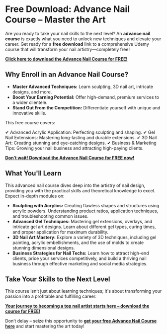 # Free Download: Advance Nail Course – Master the Art

Are you ready to take your nail skills to the next level? An **advance nail course** is exactly what you need to unlock new techniques and elevate your career. Get ready for a **free download** link to a comprehensive Udemy course that will transform your nail artistry—completely free!

[**Click here to download the Advance Nail Course for FREE!**](https://udemywork.com/advance-nail-course)

## Why Enroll in an Advance Nail Course?

*   **Master Advanced Techniques:** Learn sculpting, 3D nail art, intricate designs, and more.
*   **Boost Your Earning Potential:** Offer high-demand, premium services to a wider clientele.
*   **Stand Out From the Competition:** Differentiate yourself with unique and innovative skills.

This free course covers:

✔ Advanced Acrylic Application: Perfecting sculpting and shaping.
✔ Gel Nail Extensions: Mastering long-lasting and durable extensions.
✔ 3D Nail Art: Creating stunning and eye-catching designs.
✔ Business & Marketing Tips: Growing your nail business and attracting high-paying clients.

[**Don’t wait! Download the Advance Nail Course for FREE now!**](https://udemywork.com/advance-nail-course)

## What You'll Learn

This advanced nail course dives deep into the artistry of nail design, providing you with the practical skills and theoretical knowledge to excel. Expect in-depth modules on:

*   **Sculpting with Acrylics:** Creating flawless shapes and structures using acrylic powders. Understanding product ratios, application techniques, and troubleshooting common issues.
*   **Advanced Gel Techniques:** Mastering gel extensions, overlays, and intricate gel art designs. Learn about different gel types, curing times, and proper application for maximum durability.
*   **3D Nail Art Mastery:** Explore a variety of 3D techniques, including gel painting, acrylic embellishments, and the use of molds to create stunning dimensional designs.
*   **Business Strategies for Nail Techs:** Learn how to attract high-end clients, price your services competitively, and build a thriving nail business through effective marketing and social media strategies.

## Take Your Skills to the Next Level

This course isn’t just about learning techniques; it's about transforming your passion into a profitable and fulfilling career.

[**Your journey to becoming a top nail artist starts here – download the course for FREE!**](https://udemywork.com/advance-nail-course)

Don’t delay – seize this opportunity to **[get your free Advance Nail Course here](https://udemywork.com/advance-nail-course)** and start mastering the art today!
